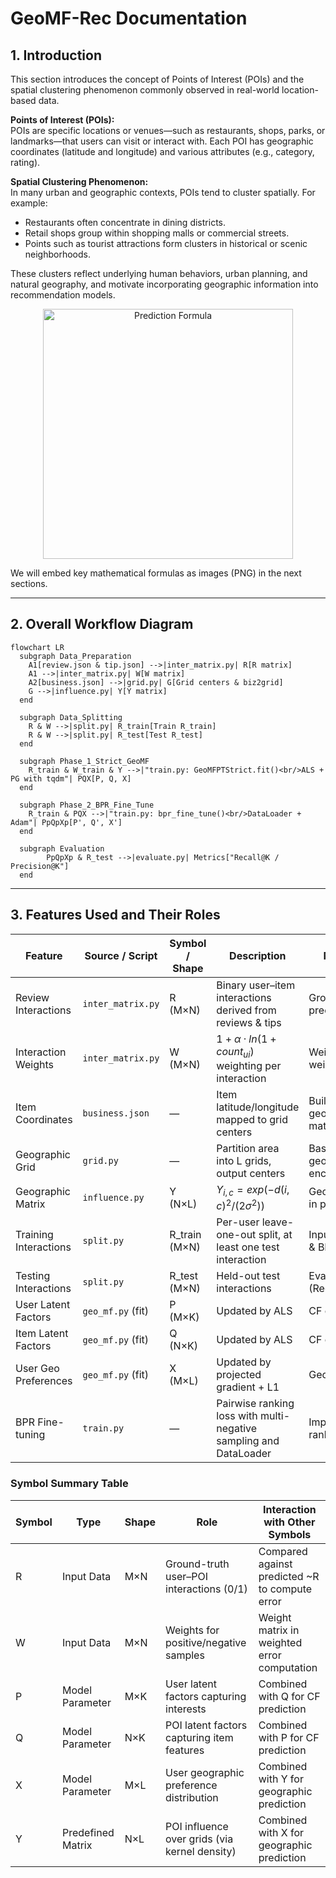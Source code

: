 # GeoMF-Rec Documentation

## 1. Introduction

This section introduces the concept of Points of Interest (POIs) and the spatial clustering phenomenon commonly observed in real-world location-based data.

**Points of Interest (POIs):**  
POIs are specific locations or venues—such as restaurants, shops, parks, or landmarks—that users can visit or interact with. Each POI has geographic coordinates (latitude and longitude) and various attributes (e.g., category, rating).

**Spatial Clustering Phenomenon:**  
In many urban and geographic contexts, POIs tend to cluster spatially. For example:  
- Restaurants often concentrate in dining districts.  
- Retail shops group within shopping malls or commercial streets.  
- Points such as tourist attractions form clusters in historical or scenic neighborhoods.

These clusters reflect underlying human behaviors, urban planning, and natural geography, and motivate incorporating geographic information into recommendation models.

<p align="center">
  <img src="docs/formulas/prediction_formula.png" alt="Prediction Formula" width="400"/>
</p>

We will embed key mathematical formulas as images (PNG) in the next sections.

---

## 2. Overall Workflow Diagram

```mermaid
flowchart LR
  subgraph Data_Preparation
    A1[review.json & tip.json] -->|inter_matrix.py| R[R matrix]
    A1 -->|inter_matrix.py| W[W matrix]
    A2[business.json] -->|grid.py| G[Grid centers & biz2grid]
    G -->|influence.py| Y[Y matrix]
  end

  subgraph Data_Splitting
    R & W -->|split.py| R_train[Train R_train]
    R & W -->|split.py| R_test[Test R_test]
  end

  subgraph Phase_1_Strict_GeoMF
    R_train & W_train & Y -->|"train.py: GeoMFPTStrict.fit()<br/>ALS + PG with tqdm"| PQX[P, Q, X]
  end

  subgraph Phase_2_BPR_Fine_Tune
    R_train & PQX -->|"train.py: bpr_fine_tune()<br/>DataLoader + Adam"| PpQpXp[P', Q', X']
  end

  subgraph Evaluation
        PpQpXp & R_test -->|evaluate.py| Metrics["Recall@K / Precision@K"]
  end
```

---

## 3. Features Used and Their Roles

| Feature               | Source / Script         | Symbol / Shape | Description                                                       | Model Role                         |
|-----------------------|-------------------------|----------------|-------------------------------------------------------------------|------------------------------------|
| Review Interactions   | `inter_matrix.py`       | R (M×N)        | Binary user–item interactions derived from reviews & tips         | Ground truth for prediction        |
| Interaction Weights   | `inter_matrix.py`       | W (M×N)        | $1 + α·ln(1 + count_{ui})$ weighting per interaction              | Weights in weighted ALS            |
| Item Coordinates      | `business.json`         | —              | Item latitude/longitude mapped to grid centers                    | Building geographic matrix Y       |
| Geographic Grid       | `grid.py`               | —              | Partition area into L grids, output centers                       | Basis for geographic encoding      |
| Geographic Matrix     | `influence.py`          | Y (N×L)        | $Y_{i,c}=exp(-d(i,c)^2/(2σ^2))$                                   | Geo component in prediction        |
| Training Interactions | `split.py`              | R_train (M×N)  | Per-user leave-one-out split, at least one test interaction       | Input for GeoMF & BPR training     |
| Testing Interactions  | `split.py`              | R_test (M×N)   | Held-out test interactions                                        | Evaluation (Recall/Precision)      |
| User Latent Factors   | `geo_mf.py` (fit)       | P (M×K)        | Updated by ALS                                                    | CF component                       |
| Item Latent Factors   | `geo_mf.py` (fit)       | Q (N×K)        | Updated by ALS                                                    | CF component                       |
| User Geo Preferences  | `geo_mf.py` (fit)       | X (M×L)        | Updated by projected gradient + L1                                | Geo component                      |
| BPR Fine-tuning       | `train.py`              | —              | Pairwise ranking loss with multi-negative sampling and DataLoader | Improves Top-K ranking             |


### Symbol Summary Table

| Symbol | Type            | Shape   | Role                                                | Interaction with Other Symbols               |
|--------|-----------------|---------|-----------------------------------------------------|-----------------------------------------------|
| R      | Input Data      | M×N     | Ground-truth user–POI interactions (0/1)           | Compared against predicted \~R to compute error |
| W      | Input Data      | M×N     | Weights for positive/negative samples               | Weight matrix in weighted error computation   |
| P      | Model Parameter | M×K     | User latent factors capturing interests             | Combined with Q for CF prediction             |
| Q      | Model Parameter | N×K     | POI latent factors capturing item features          | Combined with P for CF prediction             |
| X      | Model Parameter | M×L     | User geographic preference distribution             | Combined with Y for geographic prediction      |
| Y      | Predefined Matrix| N×L    | POI influence over grids (via kernel density)       | Combined with X for geographic prediction      |